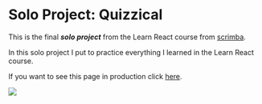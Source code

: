 # Solo Project: Quizzical


This is the final **_solo project_** from the Learn React course from [scrimba](https://scrimba.com/learn/learnreact).

In this solo project I put to practice everything I learned in the Learn React course.

If you want to see this page in production click [here](https://scrimba-quizzical-app.vercel.app/).

![](https://scrimba.ams3.digitaloceanspaces.com/assets/emails/reactv2/projects/Quizzical.jpg)
